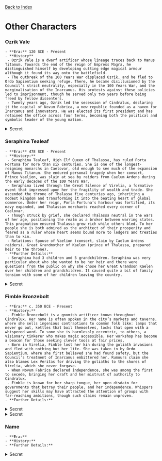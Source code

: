 [Back to Index](../Characters.md) 
# Other Characters


### Ozrik Vale
    - **Era:** 120 BCE - Present
    - **History**
     - Ozrik Vale is a dwarf artificer whose lineage traces back to Manus Titanum. Towards the end of the reign of Empress Magra, he distinguished himself by developing cutting edge magical armour although it found its way onto the battlefield.
     - The outbreak of the 100 Years War displaced Ozrik, and he fled to Ordo Sapientium seeking refuge. There, he became disillusioned by the Council’s strict neutrality, especially in the 100 Years War, and the marginalisation of the Inarcanus. His protests against these policies led to imprisonment, though he served only two years before being freed by fellow dissenters.
     - Twenty years ago, Ozrik led the secession of Cindralux, declaring it the capital of Novum Fabrica, a new republic founded as a haven for Inarcanus and innovators. He was elected its first president and has retained the office across four terms, becoming both the political and symbolic leader of the young nation.
<details><summary>Secret</summary>
    - **Motivations**
</details>

### Seraphina Tealeaf
    - **Era:** 478 BCE - Present
    - **History:**
     - Seraphina Tealeaf, High Elf Queen of Thalassa, has ruled Porta Fortuna for more than six centuries. She is one of the longest-reigning monarchs in Caelovar, old enough to see much of the expansion of Manus Titanum. She endured personal tragedy when her consort, Prince Vaelion, was slain at sea by raiders from Caelum Ardens during the early decades of the 100 Years War.
     - Seraphina lived through the Great Silence of Virelia, a formative event that impressed upon her the fragility of wealth and trade. She ascended the throne of Thalassa five centuries ago, inheriting a modest kingdom and transforming it into the beating heart of global commerce. Under her reign, Porta Fortuna’s harbour was fortified, its navy expanded, and Thalassan merchants reached every corner of Caelovar.
     - Though struck by grief, she declared Thalassa neutral in the wars of her age, positioning the realm as a broker between warring states. This pragmatism ensured Thalassa grew rich while others bled. To her people she is both admired as the architect of their prosperity and feared as a ruler whose heart seems bound more to ledgers and treaties than to kin.
     - Relations: Spouse of Vaelion (consort, slain by Caelum Ardens raiders). Great Grandmother of Kaelen (prince of Thalassa, prepared heir to the throne).
    - **Further Details:**
     - Seraphina had 3 children and 5 grandchildren. Seraphina was very particular about who she wanted to be her heir and there were questions from the public on why she chose her Great Grandson Kaelen over her children and grandchildren. It caused quite a bit of family tension with some of her children leaving the country.

<details><summary>Secret</summary>
    - **Motivations**
     - She is very protective of her secret and behind the scenes it causes her quite a lot of paranoia. However, she wants to use Serpent & Ember to secretly undermine and control other countries without it being known that she is behind the scenes. Serpent & Ember might sell arms to the enemies of Thalassa's allies to ensure a war rages longer than it should. She may use Serpent & Ember to blackmail people she sees as competition or threats. In her mind, she is just doing what is best for Thalassa and trying to get around global politics by hiding away her more devious actions. A small part of her knows that what she is doing is wrong and unethical, but she believes that it helps keep rival nations less powerful.
     - She felt threatened by Pactum Vesperae's growing rivalry with Thalassa. While they had not reached the level of power of Thalassa, Seraphina felt it posed a threat to Thalassa. She secretly supplied arms to Dominatus Rex in their fight against Pactum Vesperae. However, she made sure that it could not be tied back to Thalassa so she instructed her smugglers to remove all markings that could tie the arms to Thalassa.
     - She knows about the mining operation in The Badlands though Serpent & Ember. She knows that there are people in the Hollow Coin Syndicate that buy the rare metals from the mines but she doesn't know what the metals are used for and why it gets such a high price.
     - Her greatest deception endures in the shadows of her own harbours. She is the Serpent of Serpent & Ember — a queen who bartered her crown’s purity to keep her realm fed and her rivals blind. The Syndicate is both her sin and her surviva
</details>

### Fimble Bronzebolt
    - **Era:** c. 350 BCE - Present
    - **History:**
     - Fimble Bronzebolt is a gnomish artificer known throughout Cindralux. Her name is often spoken in the city’s markets and taverns, where she sells ingenious contraptions to common folk like: lamps that never go out, kettles that boil themselves, locks that open with a whispered word. To some she is harmlessly eccentric, to others, a visionary tinkerer who makes magic accessible. Her workshop has become a beacon for those seeking clever tools at fair prices.
     - Born in Virelia, Fimble lost her kin during the goliath invasions and fled with nothing but her life. She was taken in by Ordo Sapientium, where she first believed she had found safety, but the Council’s treatment of Inarcanus embittered her. Rumours claim she also blames Lex Veritas for driving the goliaths to the shores of Virelia, which she never forgave.
     - When Novum Fabrica declared independence, she was among the first to secede, bringing her craft and her mistrust of authority to Cindralux.
     - Fimble is known for her sharp tongue, her open disdain for governments that betray their people, and her independence. Whispers suggest her skills may have attracted the attention of groups with far-reaching ambitions, though such claims remain unproven.
    - **Further Details:**

<details><summary>Secret</summary>
    - **Motivations**
     - Fimble is driven by the memory of betrayal—first by the destruction of her homeland, then by Ordo Sapientium’s dismissal of Inarcanus. Her inventions are not merely for comfort or trade; she believes technology should empower the common folk against corrupt powers.
     - Some say she has already supplied hidden groups—perhaps even Serpent & Ember with devices that give them an edge in smuggling or sabotage. Whether knowingly or not, her tools may already be shaping conflicts across Caelovar.
</details>

<details><summary>Secret</summary>

### Drazkul Vurntash
    - **Era:** c. 376 BCE - Present
    - **History:**
     - Drazkul was once a duergar artificer armourer from the Eastern Isle, near Umbra Exilium. When Dominatus Rex marched north and burned his homeland, he watched his country collapse, his pleas to trading partners unanswered. Among the invaders he saw soldiers clad in Thalassan-forged armour, their insignia crudely scratched away. To Drazkul, this was proof of betrayal.
     - In desperation, he turned to the goddess Daraksha, who answered through her cult, the Hollow Coin Syndicate. They stole blueprints for warforged directly from Esochrein’s vaults—an act thought impossible. In exchange, Daraksha possessed Drazkul, binding his soul and twisting his will. From then on, he became her pawn, compelled to carry out her designs or face an unspeakable end.
     - Drazkul forged an army of warforged using the souls of refugees, captured prisoners and children, convincing himself he was saving them from death. He overthrew the duergar elders and led his machines against Dominatus Rex, winning at terrible cost—tens of thousands of lives bound into steel husks. Soon after, the Eastern Isle fell silent.
     - Now, Drazkul supplies Tharnak with warforged, though he intends one day to betray him. His true aim is revenge against Thalassa and, through Daraksha’s will, to plunge Caelovar into chaos, breaking every fragile alliance. He is not yet known to history; his name is a shadow, his existence erased. But the chaos spreading across Caelovar and Virelia is his legacy taking shape.
    - **Further Details:**
     - The pact with Daraksha has increased his lifespan. Daraksha imbues him with enough life force to carry out her will. It is a curse on him.
    - **Motivations**
     - He wants to save his people. He cannot bend the will of Daraksha after making his pact with her. He does not know if his intentions to sow chaos in Caelovar are his own or Daraksha's. In his mind, he is constantly fighting her will and in glimpses sees the horrors that he has created. However, Daraksha's power largely overwhelms Drazkul making his moments of clarity fleeting.
</details>

### Name
    - **Era:**
    - **History:**
    - **Further Details:**

<details><summary>Secret</summary>
    - **Motivations**
</details>


